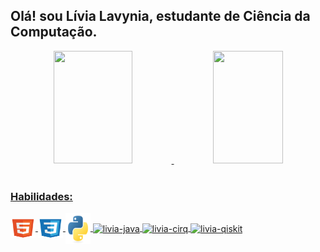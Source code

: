## Olá! sou Lívia Lavynia, estudante de Ciência da Computação.
<div align="center">
  <a href="https://github.com/livialavynia">
  <img height="180em" width="50%" src="https://github-readme-stats.vercel.app/api?username=livialavynia&show_icons=true&theme=dracula&include_all_commits=true&count_private=true"/>
  <img height="180em" width="47%"src="https://github-readme-stats.vercel.app/api/top-langs/?username=livialavynia&layout=compact&langs_count=7&theme=dracula"/>
</div>
<div style="display: inline_block"><br>
  <h3>Habilidades:</h3>
  <img align="center" alt="livia-HTML" height="30" width="40" src="https://raw.githubusercontent.com/devicons/devicon/master/icons/html5/html5-original.svg">
  <img align="center" alt="livia-CSS" height="30" width="40" src="https://raw.githubusercontent.com/devicons/devicon/master/icons/css3/css3-original.svg">
  <img align="center" alt="livia-Python" height="50" width="40" src="https://raw.githubusercontent.com/devicons/devicon/master/icons/python/python-original.svg">
  <img align="center" alt="livia-java" height="50" width="40" src="https://cdn.jsdelivr.net/gh/devicons/devicon/icons/java/java-original.svg">
  <img align="center" alt="livia-cirq" height="40" width="40" src="https://quantumai.google/site-assets/images/marketing/icons/shared-ic-cirq.png">
  <img align="center" alt="livia-qiskit" height="90" width="90" src="https://qiskit.org/textbook/assets/images/logo_qiskit_purple_new.svg">
</div>
  
